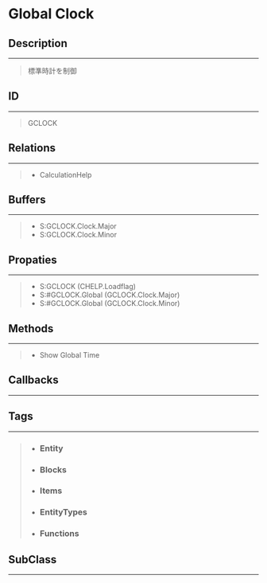 # Global Clock
## Description
***
> 標準時計を制御
## ID
***
> GCLOCK
## Relations
***
>* CalculationHelp
## Buffers
***
>* S:GCLOCK.Clock.Major
>* S:GCLOCK.Clock.Minor
## Propaties
***
>* S:GCLOCK (CHELP.Loadflag)
>* S:#GCLOCK.Global (GCLOCK.Clock.Major)
>* S:#GCLOCK.Global (GCLOCK.Clock.Minor)
## Methods
***
>* Show Global Time
## Callbacks
***
## Tags
***
>* ### Entity
>* ### Blocks
>* ### Items
>* ### EntityTypes
>* ### Functions
## SubClass
***